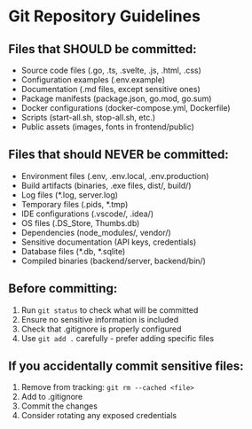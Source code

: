 # Git Repository Guidelines

## Files that SHOULD be committed:
- Source code files (.go, .ts, .svelte, .js, .html, .css)
- Configuration examples (.env.example)
- Documentation (.md files, except sensitive ones)
- Package manifests (package.json, go.mod, go.sum)
- Docker configurations (docker-compose.yml, Dockerfile)
- Scripts (start-all.sh, stop-all.sh, etc.)
- Public assets (images, fonts in frontend/public)

## Files that should NEVER be committed:
- Environment files (.env, .env.local, .env.production)
- Build artifacts (binaries, .exe files, dist/, build/)
- Log files (*.log, server.log)
- Temporary files (.pids, *.tmp)
- IDE configurations (.vscode/, .idea/)
- OS files (.DS_Store, Thumbs.db)
- Dependencies (node_modules/, vendor/)
- Sensitive documentation (API keys, credentials)
- Database files (*.db, *.sqlite)
- Compiled binaries (backend/server, backend/bin/)

## Before committing:
1. Run `git status` to check what will be committed
2. Ensure no sensitive information is included
3. Check that .gitignore is properly configured
4. Use `git add .` carefully - prefer adding specific files

## If you accidentally commit sensitive files:
1. Remove from tracking: `git rm --cached <file>`
2. Add to .gitignore
3. Commit the changes
4. Consider rotating any exposed credentials
